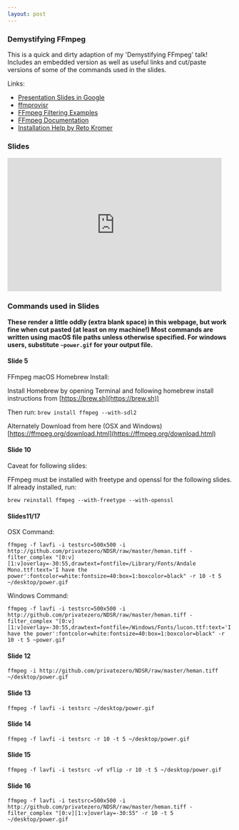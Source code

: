 ```yaml
---
layout: post
---
```


### Demystifying FFmpeg

This is a quick and dirty adaption of my 'Demystifying FFmpeg' talk! Includes an embedded version as well as useful links and cut/paste versions of some of the commands used in the slides.

Links:

* [Presentation Slides in Google](https://docs.google.com/presentation/d/1_DET6E4Al9vSul6nBwraX64K1mw2SYJ7ZN0TiqbZaqU/edit?usp=sharing)
* [ffmprovisr](https://amiaopensource.github.io/ffmprovisr/)
* [FFmpeg Filtering Examples](https://trac.ffmpeg.org/wiki/FancyFilteringExamples)
* [FFmpeg Documentation](https://ffmpeg.org/ffmpeg.html)
* [Installation Help by Reto Kromer](https://avpres.net/FFmpeg/#ch1)

### Slides
<iframe src="https://docs.google.com/presentation/d/e/2PACX-1vSyy0wYXXAaj6_a_6iOnWDfrPrI6zNLFfWR4Lh5aT74Mn74P_kW0FmyGVyD_w0W2hNxLWfNayUuJNtL/embed?start=false&loop=false&delayms=5000" frameborder="0" width="480" height="299" allowfullscreen="true" mozallowfullscreen="true" webkitallowfullscreen="true"></iframe>


### Commands used in Slides

**These render a little oddly (extra blank space) in this webpage, but work fine when cut pasted (at least on my machine!) Most commands are written using macOS file paths unless otherwise specified. For windows users, substitute `~power.gif` for your output file.**

#### Slide 5

FFmpeg macOS Homebrew Install:

Install Homebrew by opening Terminal and following homebrew install instructions from [https://brew.sh](https://brew.sh))

Then run:
`brew install ffmpeg --with-sdl2`

Alternately Download from here (OSX and Windows) [https://ffmpeg.org/download.html](https://ffmpeg.org/download.html)

#### Slide 10
Caveat for following slides:

FFmpeg must be installed with freetype and openssl for the following slides. If already installed, run:

`brew reinstall ffmpeg --with-freetype --with-openssl`

#### Slides11/17
OSX Command:

`ffmpeg -f lavfi -i testsrc=500x500 -i http://github.com/privatezero/NDSR/raw/master/heman.tiff -filter_complex "[0:v][1:v]overlay=-30:55,drawtext=fontfile=/Library/Fonts/Andale Mono.ttf:text='I have the power':fontcolor=white:fontsize=40:box=1:boxcolor=black" -r 10 -t 5 ~/desktop/power.gif`

Windows Command:

`ffmpeg -f lavfi -i testsrc=500x500 -i http://github.com/privatezero/NDSR/raw/master/heman.tiff -filter_complex "[0:v][1:v]overlay=-30:55,drawtext=fontfile=/Windows/Fonts/lucon.ttf:text='I have the power':fontcolor=white:fontsize=40:box=1:boxcolor=black" -r 10 -t 5 ~power.gif`

#### Slide 12
`ffmpeg -i http://github.com/privatezero/NDSR/raw/master/heman.tiff ~/desktop/power.gif`

#### Slide 13
`ffmpeg -f lavfi -i testsrc ~/desktop/power.gif`

#### Slide 14
`ffmpeg -f lavfi -i testsrc -r 10 -t 5 ~/desktop/power.gif`

#### Slide 15
`ffmpeg -f lavfi -i testsrc -vf vflip -r 10 -t 5 ~/desktop/power.gif`

#### Slide 16
`ffmpeg -f lavfi -i testsrc=500x500 -i http://github.com/privatezero/NDSR/raw/master/heman.tiff -filter_complex "[0:v][1:v]overlay=-30:55" -r 10 -t 5 ~/desktop/power.gif`